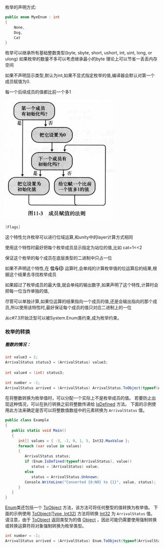 枚举的声明方式:

``` c#
public enum MyeEnum : int
{
    None,
    Dog,
    Cat
}
```

枚举可以继承所有基础整数类型(byte, sbyte, short, ushort, int, uint, long, or ulong) 如果枚举的数量不多可以考虑继承最小的byte 理论上可以节省一丢丢内存空间

如果不声明显示类型,默认为int,如果不显式指定枚举的值,编译器会默认对第一个成员赋值为0.

每一个后续成员的值都比前一个多1

![image-20200805144026804](https://raw.githubusercontent.com/Nocye/ImageBed/master/20200805144033.png)

```c#
[Flags]
```

这个特性允许枚举可以进行位域运算,和unity中的layer计算方式相同

使用这个特性时最好把每个枚举成员显示指定为站位的值,比如 cat=1<<2

保证这个枚举的每个成员在底层类型的二进制中只占一位

如果不声明这个特性,在 **位与(|)** 运算时,会单纯的计算枚举值的位运算后的结果,根据这个结果去寻找枚举成员

如果超过了枚举成员的最大值,就会单纯的输出数字,如果声明了这个特性,计算时会把每一位当作单独的值,

尽管可以单独计算,如果位运算的结果指向一个成员的值,还是会输出指向的那个成员,所以使用该特性时,最好保证每个成员的值只对应二进制上的一位

从c#7.3开始泛型可以被System.Enum类约束,成为枚举约束。

### 枚举的转换

##### 整数的情况：

```c#
int value3 = 2;
ArrivalStatus status3 = (ArrivalStatus) value3;

int value4 = (int) status3;

int number = -1;
ArrivalStatus arrived = (ArrivalStatus) ArrivalStatus.ToObject(typeof(ArrivalStatus), number);
```

在将整数转换为枚举值时，可以分配一个实际上不是枚举成员的值。 若要防止出现这种情况，可以在执行转换之前将整数传递给 [IsDefined](https://docs.microsoft.com/zh-cn/dotnet/api/system.enum.isdefined?view=net-5.0) 方法。 下面的示例使用此方法来确定是否可以将整数值数组中的元素转换为 `ArrivalStatus` 值。

```c#
public class Example
{
   public static void Main()
   {
      int[] values = { -3, -1, 0, 1, 5, Int32.MaxValue };
      foreach (var value in values)
      {
         ArrivalStatus status;
         if (Enum.IsDefined(typeof(ArrivalStatus), value))
            status = (ArrivalStatus) value;
         else
            status = ArrivalStatus.Unknown;
         Console.WriteLine("Converted {0:N0} to {1}", value, status);
      }
   }
}
```

[Enum](https://docs.microsoft.com/zh-cn/dotnet/api/system.enum?view=net-5.0)类还包括一个 [ToObject](https://docs.microsoft.com/zh-cn/dotnet/api/system.enum.toobject?view=net-5.0) 方法，该方法可将任何整型的值转换为枚举值。 下面的示例使用 [ToObject(Type, Int32)](https://docs.microsoft.com/zh-cn/dotnet/api/system.enum.toobject?view=net-5.0#System_Enum_ToObject_System_Type_System_Int32_) 方法将转换 [Int32](https://docs.microsoft.com/zh-cn/dotnet/api/system.int32?view=net-5.0) 为 `ArrivalStatus` 值。 请注意，由于 [ToObject](https://docs.microsoft.com/zh-cn/dotnet/api/system.enum.toobject?view=net-5.0) 返回类型为的值 [Object](https://docs.microsoft.com/zh-cn/dotnet/api/system.object?view=net-5.0) ，因此可能仍需要使用强制转换或转换运算符将对象强制转换为枚举类型。

```c#
int number = -1;
ArrivalStatus arrived = (ArrivalStatus) Enum.ToObject(typeof(ArrivalStatus), number);
```

